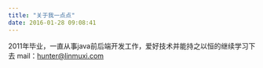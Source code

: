 ```yaml
---
title: "关于我一点点"
date: 2016-01-28 09:08:41
---
```

2011年毕业，一直从事java前后端开发工作，爱好技术并能持之以恒的继续学习下去
mail：hunter@linmuxi.com
